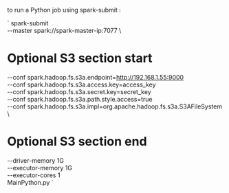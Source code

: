 to run a Python job using spark-submit :

` 
spark-submit \
  --master spark://spark-master-ip:7077 \
# Optional S3 section start
 --conf spark.hadoop.fs.s3a.endpoint=http://192.168.1.55:9000 \
  --conf spark.hadoop.fs.s3a.access.key=access_key \
  --conf spark.hadoop.fs.s3a.secret.key=secret_key \
  --conf spark.hadoop.fs.s3a.path.style.access=true \
  --conf spark.hadoop.fs.s3a.impl=org.apache.hadoop.fs.s3a.S3AFileSystem \
# Optional S3 section end
  --driver-memory 1G \
  --executor-memory 1G \
  --executor-cores 1 \
  MainPython.py 
`
